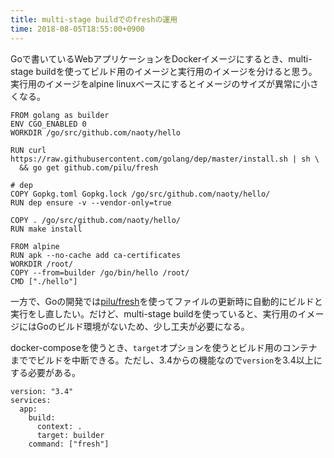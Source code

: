 ```yaml
---
title: multi-stage buildでのfreshの運用
time: 2018-08-05T18:55:00+0900
---
```


Goで書いているWebアプリケーションをDockerイメージにするとき、multi-stage buildを使ってビルド用のイメージと実行用のイメージを分けると思う。実行用のイメージをalpine linuxベースにするとイメージのサイズが異常に小さくなる。

```
FROM golang as builder
ENV CGO_ENABLED 0
WORKDIR /go/src/github.com/naoty/hello

RUN curl https://raw.githubusercontent.com/golang/dep/master/install.sh | sh \
  && go get github.com/pilu/fresh

# dep
COPY Gopkg.toml Gopkg.lock /go/src/github.com/naoty/hello/
RUN dep ensure -v --vendor-only=true

COPY . /go/src/github.com/naoty/hello/
RUN make install

FROM alpine
RUN apk --no-cache add ca-certificates 
WORKDIR /root/
COPY --from=builder /go/bin/hello /root/
CMD ["./hello"]
```

一方で、Goの開発では[pilu/fresh](https://github.com/pilu/fresh)を使ってファイルの更新時に自動的にビルドと実行をし直したい。だけど、multi-stage buildを使っていると、実行用のイメージにはGoのビルド環境がないため、少し工夫が必要になる。

docker-composeを使うとき、`target`オプションを使うとビルド用のコンテナまででビルドを中断できる。ただし、3.4からの機能なので`version`を3.4以上にする必要がある。

```
version: "3.4"
services:
  app:
    build:
      context: .
      target: builder
    command: ["fresh"]
```
